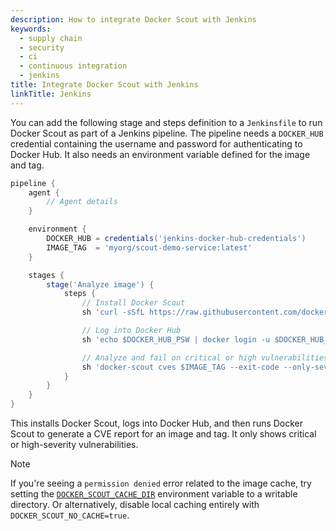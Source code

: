 ```yaml
---
description: How to integrate Docker Scout with Jenkins
keywords:
  - supply chain
  - security
  - ci
  - continuous integration
  - jenkins
title: Integrate Docker Scout with Jenkins
linkTitle: Jenkins
---
```


You can add the following stage and steps definition to a `Jenkinsfile` to run
Docker Scout as part of a Jenkins pipeline. The pipeline needs a `DOCKER_HUB`
credential containing the username and password for authenticating to Docker
Hub. It also needs an environment variable defined for the image and tag.

```groovy
pipeline {
    agent {
        // Agent details
    }

    environment {
        DOCKER_HUB = credentials('jenkins-docker-hub-credentials')
        IMAGE_TAG  = 'myorg/scout-demo-service:latest'
    }

    stages {
        stage('Analyze image') {
            steps {
                // Install Docker Scout
                sh 'curl -sSfL https://raw.githubusercontent.com/docker/scout-cli/main/install.sh | sh -s -- -b /usr/local/bin'

                // Log into Docker Hub
                sh 'echo $DOCKER_HUB_PSW | docker login -u $DOCKER_HUB_USR --password-stdin'

                // Analyze and fail on critical or high vulnerabilities
                sh 'docker-scout cves $IMAGE_TAG --exit-code --only-severity critical,high'
            }
        }
    }
}
```

This installs Docker Scout, logs into Docker Hub, and then runs Docker Scout to
generate a CVE report for an image and tag. It only shows critical or
high-severity vulnerabilities.

> [!NOTE]
>
> If you're seeing a `permission denied` error related to the image cache, try
> setting the [`DOCKER_SCOUT_CACHE_DIR`](/manuals/scout/how-tos/configure-cli.md) environment
> variable to a writable directory. Or alternatively, disable local caching
> entirely with `DOCKER_SCOUT_NO_CACHE=true`.
